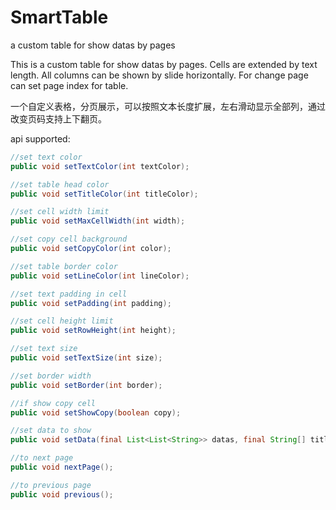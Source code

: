 # SmartTable
a custom table for show datas by pages

This is a custom table for show datas by pages. Cells are extended by text length. All columns can be shown by slide horizontally.
For change page can set page index for table.

一个自定义表格，分页展示，可以按照文本长度扩展，左右滑动显示全部列，通过改变页码支持上下翻页。

api supported:

```java
//set text color
public void setTextColor(int textColor);

//set table head color
public void setTitleColor(int titleColor);

//set cell width limit
public void setMaxCellWidth(int width);

//set copy cell background
public void setCopyColor(int color);

//set table border color
public void setLineColor(int lineColor);

//set text padding in cell
public void setPadding(int padding);

//set cell height limit
public void setRowHeight(int height);

//set text size
public void setTextSize(int size);

//set border width
public void setBorder(int border);

//if show copy cell
public void setShowCopy(boolean copy);

//set data to show
public void setData(final List<List<String>> datas, final String[] titles);

//to next page
public void nextPage();

//to previous page
public void previous();
